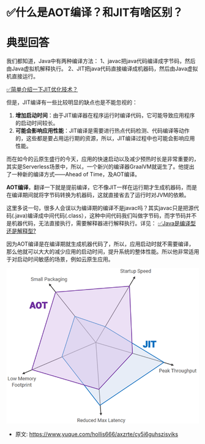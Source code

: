 # ✅什么是AOT编译？和JIT有啥区别？
<!--page header-->

<a name="uocN9"></a>
# 典型回答

我们都知道，Java中有两种编译方法：
1、javac把java代码编译成字节码，然后由Java虚拟机解释执行。
2、JIT把java代码直接编译成机器码，然后由Java虚拟机直接运行。

[✅简单介绍一下JIT优化技术？](https://www.yuque.com/hollis666/axzrte/nkr4ge?view=doc_embed)

但是，JIT编译有一些比较明显的缺点也是不能忽视的：

1. **增加启动时间**：由于JIT编译器在程序运行时编译代码，它可能导致应用程序的启动时间较长。
2. **可能会影响应用性能**：JIT编译是需要进行热点代码检测、代码编译等动作的，这些都是要占用运行期的资源，所以，JIT编译过程中也可能会影响应用性能。

而在如今的云原生盛行的今天，应用的快速启动以及减少预热时长是非常重要的，其实是Serverless场景中，所以，一个新兴的编译器GraalVM就诞生了。他提出了一种新的编译方式——Ahead of Time，及AOT编译。

**AOT编译**，翻译一下就是提前编译，它不像JIT一样在运行期才生成机器码，而是在编译期间就将字节码转换为机器码，这就直接省去了运行时对JVM的依赖。

这里多说一句，很多人会误以为编译期的编译不是javac吗？其实javac只是把源代码(.java)编译成中间代码(.class），这种中间代码我们叫做字节码，而字节码并不是机器代码，无法直接执行，需要解释器进行解释执行。详见：
[✅Java是编译型还是解释型?](https://www.yuque.com/hollis666/axzrte/ylde5u?view=doc_embed)

因为AOT编译是在编译期就生成机器代码了，所以，应用启动时就不需要编译，那么他就可以大大的减少应用的启动时间，提升系统的整体性能。所以他非常适用于对启动时间敏感的场景，例如云原生应用。

![image.png](./img/vKte5klHUv8W9FNB/1705410553249-a34b25c4-32a6-46bc-81e9-8a2a9ea82aa2-502377.png)



<!--page footer-->
- 原文: <https://www.yuque.com/hollis666/axzrte/cy5i6guhszisviks>